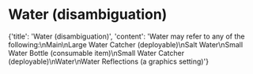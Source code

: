 
# Water (disambiguation)

{'title': 'Water (disambiguation)', 'content': 'Water may refer to any of the following:\nMain\nLarge Water Catcher (deployable)\nSalt Water\nSmall Water Bottle (consumable item)\nSmall Water Catcher (deployable)\nWater\nWater Reflections (a graphics setting)'}
